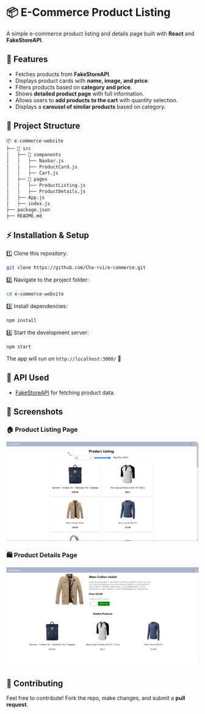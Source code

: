 # 📦 E-Commerce Product Listing

A simple e-commerce product listing and details page built with **React** and **FakeStoreAPI**.

## 🚀 Features
- Fetches products from **FakeStoreAPI**.
- Displays product cards with **name, image, and price**.
- Filters products based on **category and price**.
- Shows **detailed product page** with full information.
- Allows users to **add products to the cart** with quantity selection.
- Displays a **carousel of similar products** based on category.

## 📂 Project Structure
```
📦 e-commerce-website
├── 📂 src
│   ├── 📂 components
│   │   ├── Navbar.js
│   │   ├── ProductCard.js
│   │   ├── Cart.js
│   ├── 📂 pages
│   │   ├── ProductListing.js
│   │   ├── ProductDetails.js
│   ├── App.js
│   ├── index.js
├── package.json
├── README.md
```

## ⚡ Installation & Setup
1️⃣ Clone this repository:  
```sh
git clone https://github.com/Cha-rvi/e-commerce.git
```
2️⃣ Navigate to the project folder:  
```sh
cd e-commerce-website
```
3️⃣ Install dependencies:  
```sh
npm install
```
4️⃣ Start the development server:  
```sh
npm start
```
The app will run on `http://localhost:3000/` 🚀

## 🔗 API Used
- [FakeStoreAPI](https://fakestoreapi.com/products) for fetching product data.

## 🎨 Screenshots
### 🏠 Product Listing Page
![Product Listing](./images/product-listing.png)

### 🛍️ Product Details Page
![Product Details](./images/product-details.png)

## 🤝 Contributing
Feel free to contribute! Fork the repo, make changes, and submit a **pull request**.

